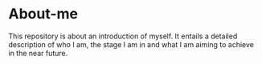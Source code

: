 # About-me
This repository is about an introduction of myself. It entails a detailed description of who I am, the stage I am in and what I am aiming to achieve in the near future.
